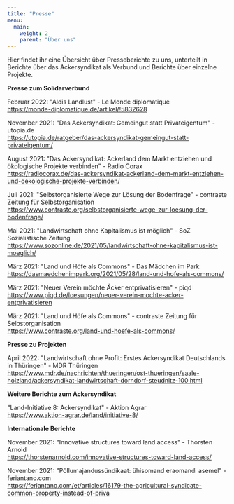 ```yaml
---
title: "Presse"
menu:
  main:
    weight: 2
    parent: "Über uns"
---
```


Hier findet ihr eine Übersicht über Presseberichte zu uns, unterteilt in Berichte über das Ackersyndikat als Verbund und Berichte über einzelne Projekte.

**Presse zum Solidarverbund**

Februar 2022: "Aldis Landlust" - Le Monde diplomatique  <br>
https://monde-diplomatique.de/artikel/!5832628

November 2021: "Das Ackersyndikat: Gemeingut statt Privateigentum" - utopia.de  <br>
https://utopia.de/ratgeber/das-ackersyndikat-gemeingut-statt-privateigentum/

August 2021: "Das Ackersyndikat: Ackerland dem Markt entziehen und ökologische Projekte verbinden" - Radio Corax  <br>
https://radiocorax.de/das-ackersyndikat-ackerland-dem-markt-entziehen-und-oekologische-projekte-verbinden/

Juli 2021: "Selbstorganisierte Wege zur Lösung der Bodenfrage" - contraste Zeitung für Selbstorganisation  <br>
https://www.contraste.org/selbstorganisierte-wege-zur-loesung-der-bodenfrage/

Mai 2021: "Landwirtschaft ohne Kapitalismus ist möglich" - SoZ Sozialistische Zeitung  <br>
https://www.sozonline.de/2021/05/landwirtschaft-ohne-kapitalismus-ist-moeglich/

März 2021: "Land und Höfe als Commons" - Das Mädchen im Park  <br>
https://dasmaedchenimpark.org/2021/05/28/land-und-hofe-als-commons/

März 2021: "Neuer Verein möchte Äcker entprivatisieren" - piqd  <br>
https://www.piqd.de/loesungen/neuer-verein-mochte-acker-entprivatisieren

März 2021: "Land und Höfe als Commons" - contraste Zeitung für Selbstorganisation  <br>
https://www.contraste.org/land-und-hoefe-als-commons/

**Presse zu Projekten**

April 2022: "Landwirtschaft ohne Profit: Erstes Ackersyndikat Deutschlands in Thüringen" - MDR Thüringen  <br>
https://www.mdr.de/nachrichten/thueringen/ost-thueringen/saale-holzland/ackersyndikat-landwirtschaft-dorndorf-steudnitz-100.html

**Weitere Berichte zum Ackersyndikat**

"Land-Initiative 8: Ackersyndikat" - Aktion Agrar  <br>
https://www.aktion-agrar.de/land/initiative-8/

**Internationale Berichte**

November 2021: "Innovative structures toward land access" - Thorsten Arnold  <br>
https://thorstenarnold.com/innovative-structures-toward-land-access/

November 2021: "Põllumajandussündikaat: ühisomand eraomandi asemel" - feriantano.com  <br>
https://feriantano.com/et/articles/16179-the-agricultural-syndicate-common-property-instead-of-priva

